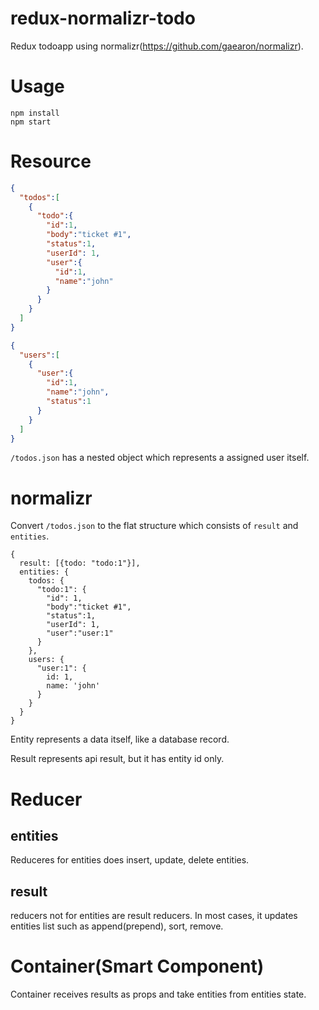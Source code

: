 # redux-normalizr-todo
Redux todoapp using normalizr(https://github.com/gaearon/normalizr).

# Usage
```
npm install
npm start
```

# Resource
```/todos.json
{
  "todos":[
    {
      "todo":{
        "id":1,
        "body":"ticket #1",
        "status":1,
        "userId": 1,
        "user":{
          "id":1,
          "name":"john"
        }
      }
    }
  ]
}
```

```/users.json
{
  "users":[
    {
      "user":{
        "id":1,
        "name":"john",
        "status":1
      }
    }
  ]
}
```

`/todos.json` has a nested object which represents a assigned user itself.

# normalizr
Convert `/todos.json` to the flat structure which consists of `result` and `entities`.

```
{
  result: [{todo: "todo:1"}],
  entities: {
    todos: {
      "todo:1": {
        "id": 1,
        "body":"ticket #1",
        "status":1,
        "userId": 1,
        "user":"user:1"
      }
    },
    users: {
      "user:1": {
        id: 1,
        name: 'john'
      }
    }
  }
}
```

Entity represents a data itself, like a database record.

Result represents api result, but it has entity id only.

# Reducer
## entities
Reduceres for entities does insert, update, delete entities.

## result
reducers not for entities are result reducers. In most cases, it updates entities list such as append(prepend), sort, remove. 

# Container(Smart Component)
Container receives results as props and take entities from entities state.


